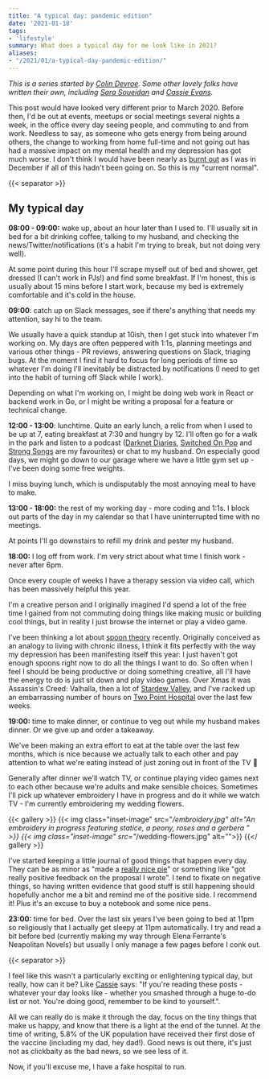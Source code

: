 ```yaml
---
title: "A typical day: pandemic edition"
date: '2021-01-18'
tags: 
- 'lifestyle'
summary: What does a typical day for me look like in 2021?
aliases:
- "/2021/01/a-typical-day-pandemic-edition/"
---
```


*This is a series started by [Colin Devroe](http://cdevroe.com/2021/01/07/my-typical-day/). Some other lovely folks have written their own, including [Sara Soueidan](https://www.sarasoueidan.com/desk/typical-day/) and [Cassie Evans](https://www.cassie.codes/posts/my-typical-day/).*

This post would have looked very different prior to March 2020. Before then, I'd be out at events, meetups or social meetings several nights a week, in the office every day seeing people, and commuting to and from work. Needless to say, as someone who gets energy from being around others, the change to working from home full-time and not going out has had a massive impact on my mental health and my depression has got much worse. I don't think I would have been nearly as [burnt out](https://localghost.dev/2020/12/give-yourself-a-break-lessons-from-burnout/) as I was in December if all of this hadn't been going on. So this is my "current normal".

{{< separator >}}

## My typical day

**08:00 - 09:00:** wake up, about an hour later than I used to. I'll usually sit in bed for a bit drinking coffee, talking to my husband, and checking the news/Twitter/notifications (it's a habit I'm trying to break, but not doing very well). 

At some point during this hour I'll scrape myself out of bed and shower, get dressed (I can't work in PJs!) and find some breakfast. If I'm honest, this is usually about 15 mins before I start work, because my bed is extremely comfortable and it's cold in the house.

**09:00**: catch up on Slack messages, see if there's anything that needs my attention, say hi to the team. 

We usually have a quick standup at 10ish, then I get stuck into whatever I'm working on. My days are often peppered with 1:1s, planning meetings and various other things - PR reviews, answering questions on Slack, triaging bugs. At the moment I find it hard to focus for long periods of time so whatever I'm doing I'll inevitably be distracted by notifications (I need to get into the habit of turning off Slack while I work). 

Depending on what I'm working on, I might be doing web work in React or backend work in Go, or I might be writing a proposal for a feature or technical change. 

**12:00 - 13:00**: lunchtime. Quite an early lunch, a relic from when I used to be up at 7, eating breakfast at 7:30 and hungry by 12. I'll often go for a walk in the park and listen to a podcast ([Darknet Diaries](https://darknetdiaries.com/), [Switched On Pop](https://switchedonpop.com/) and [Strong Songs](https://strongsongspodcast.com/) are my favourites) or chat to my husband. On especially good days, we might go down to our garage where we have a little gym set up - I've been doing some free weights. 


I miss buying lunch, which is undisputably the most annoying meal to have to make. 

**13:00 - 18:00:** the rest of my working day - more coding and 1:1s. I block out parts of the day in my calendar so that I have uninterrupted time with no meetings. 

At points I'll go downstairs to refill my drink and pester my husband.

**18:00:** I log off from work. I'm very strict about what time I finish work - never after 6pm. 

Once every couple of weeks I have a therapy session via video call, which has been massively helpful this year. 

I'm a creative person and I originally imagined I'd spend a lot of the free time I gained from not commuting doing things like making music or building cool things, but in reality I just browse the internet or play a video game.

I've been thinking a lot about [spoon theory](https://butyoudontlooksick.com/articles/written-by-christine/the-spoon-theory/) recently. Originally conceived as an analogy to living with chronic illness, I think it fits perfectly with the way my depression has been manifesting itself this year: I just haven't got enough spoons right now to do all the things I want to do. So often when I feel I should be being productive or doing something creative, all I'll have the energy to do is just sit down and play video games. Over Xmas it was Assassin's Creed: Valhalla, then a lot of [Stardew Valley](https://www.stardewvalley.net/), and I've racked up an embarrassing number of hours on [Two Point Hospital](https://www.twopointhospital.com/) over the last few weeks. 


**19:00:** time to make dinner, or continue to veg out while my husband makes dinner. Or we give up and order a takeaway.

 We've been making an extra effort to eat at the table over the last few months, which is nice because we actually talk to each other and pay attention to what we're eating instead of just zoning out in front of the TV 🙈

Generally after dinner we'll watch TV, or continue playing video games next to each other because we're adults and make sensible choices. Sometimes I'll pick up whatever embroidery I have in progress and do it while we watch TV - I'm currently embroidering my wedding flowers. 

{{< gallery >}}
{{< img class="inset-image" src="*/embroidery.jpg"  alt="An embroidery in progress featuring statice, a peony, roses and a gerbera " >}}
{{< img class="inset-image" src="*/wedding-flowers.jpg"  alt="">}}
{{</ gallery >}}

I've started keeping a little journal of good things that happen every day. They can be as minor as "made a [really nice pie](https://www.bbcgoodfood.com/recipes/aubergine-tomato-halloumi-pie)" or something like "got really positive feedback on the proposal I wrote". I tend to fixate on negative things, so having written evidence that good stuff is still happening should hopefully anchor me a bit and remind me of the positive side. I recommend it! Plus it's an excuse to buy a notebook and some nice pens.

**23:00:** time for bed. Over the last six years I've been going to bed at 11pm so religiously that I actually get sleepy at 11pm automatically. I try and read a bit before bed (currently making my way through Elena Ferrante's Neapolitan Novels) but usually I only manage a few pages before I conk out. 

{{< separator >}}

I feel like this wasn't a particularly exciting or enlightening typical day, but really, how can it be? Like [Cassie](https://www.cassie.codes/posts/my-typical-day/) says: "If you're reading these posts - whatever your day looks like - whether you smashed through a huge to-do list or not. You're doing good, remember to be kind to yourself.". 


All we can really do is make it through the day, focus on the tiny things that make us happy, and know that there is a light at the end of the tunnel. At the time of writing, 5.8% of the UK population have received their first dose of the vaccine (including my dad, hey dad!). Good news is out there, it's just not as clickbaity as the bad news, so we see less of it.  

Now, if you'll excuse me, I have a fake hospital to run.